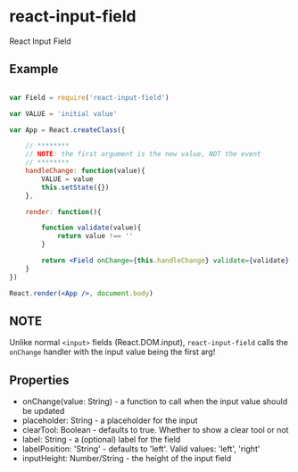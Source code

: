 react-input-field
=================

React Input Field

## Example

```jsx

var Field = require('react-input-field')

var VALUE = 'initial value'

var App = React.createClass({

    // ********
    // NOTE: the first argument is the new value, NOT the event
    // ********
    handleChange: function(value){
        VALUE = value
        this.setState({})
    },

    render: function(){

        function validate(value){
            return value !== ''
        }

        return <Field onChange={this.handleChange} validate={validate} />
    }
})

React.render(<App />, document.body)
```

## NOTE

Unlike normal `<input>` fields (React.DOM.input), `react-input-field` calls the `onChange` handler with the input value being the first arg!

## Properties

 * onChange(value: String) - a function to call when the input value should be updated
 * placeholder: String - a placeholder for the input
 * clearTool: Boolean - defaults to true. Whether to show a clear tool or not
 * label: String - a (optional) label for the field
 * labelPosition: 'String' - defaults to 'left'. Valid values: 'left', 'right'
 * inputHeight: Number/String - the height of the input field